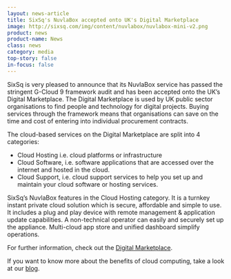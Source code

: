 ```yaml
---
layout: news-article
title: SixSq's NuvlaBox accepted onto UK's Digital Marketplace
image: http://sixsq.com/img/content/nuvlabox/nuvlabox-mini-v2.png
product: news
product-name: News
class: news
category: media
top-story: false
in-focus: false
---
```


SixSq is very pleased to announce that its NuvlaBox service has passed the stringent G-Cloud 9 framework audit and has been accepted onto the UK’s Digital Marketplace. The Digital Marketplace is used by UK public sector organisations to find people and technology for digital projects. Buying services through the framework means that organisations can save on the time and cost of entering into individual procurement contracts.

The cloud-based services on the Digital Marketplace are split into 4 categories:

- Cloud Hosting i.e. cloud platforms or infrastructure
- Cloud Software, i.e. software applications that are accessed over the internet and hosted in the cloud.
- Cloud Support, i.e. cloud support services to help you set up and maintain your cloud software or hosting services.


SixSq’s NuvlaBox features in the Cloud Hosting category. It is a turnkey instant private cloud solution which is secure, affordable and simple to use. It includes a plug and play device with remote management & application update capabilities. A non-technical operator can easily and securely set up the appliance. Multi-cloud app store and unified dashboard simplify operations.

For further information, check out the [Digital Marketplace](https://www.digitalmarketplace.service.gov.uk/g-cloud/services/327544682430488).

If you want to know more about the benefits of cloud computing, take a look at our [blog](http://media.sixsq.com/blog/what-is-cloud-technology).